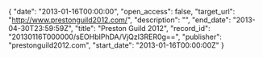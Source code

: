 {
  "date": "2013-01-16T00:00:00", 
  "open_access": false, 
  "target_url": "http://www.prestonguild2012.com/", 
  "description": "", 
  "end_date": "2013-04-30T23:59:59Z", 
  "title": "Preston Guild 2012", 
  "record_id": "20130116T000000/sEOHbIPhDA/VjQzI3RER0g==", 
  "publisher": "prestonguild2012.com", 
  "start_date": "2013-01-16T00:00:00Z"
}

